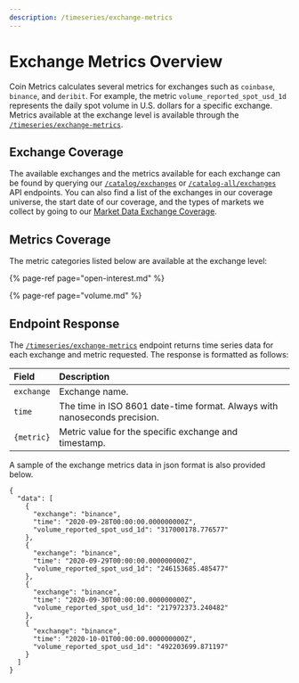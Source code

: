```yaml
---
description: /timeseries/exchange-metrics
---
```


# Exchange Metrics Overview

Coin Metrics calculates several metrics for exchanges such as `coinbase`, `binance`, and `deribit`. For example, the metric `volume_reported_spot_usd_1d` represents the daily spot volume in U.S. dollars for a specific exchange. Metrics available at the exchange level is available through the [`/timeseries/exchange-metrics`](https://docs.coinmetrics.io/api/v4#operation/getTimeseriesExchangeMetrics).

## Exchange Coverage

The available exchanges and the metrics available for each exchange can be found by querying our [`/catalog/exchanges`](https://docs.coinmetrics.io/api/v4#operation/getCatalogExchanges) or [`/catalog-all/exchanges`](https://docs.coinmetrics.io/api/v4#operation/getCatalogAllExchanges) API endpoints. You can also find a list of the exchanges in our coverage universe, the start date of our coverage, and the types of markets we collect by going to our [Market Data Exchange Coverage](https://docs.coinmetrics.io/exchanges/all-exchanges). 

## Metrics Coverage

The metric categories listed below are available at the exchange level: 

{% page-ref page="open-interest.md" %}

{% page-ref page="volume.md" %}

## Endpoint Response

The [`/timeseries/exchange-metrics`](https://docs.coinmetrics.io/api/v4#operation/getTimeseriesExchangeMetrics) endpoint returns time series data for each exchange and metric requested.  The response is formatted as follows:

| Field | Description |
| :--- | :--- |
| `exchange` | Exchange name. |
| `time` | The time in ISO 8601 date-time format. Always with nanoseconds precision. |
| `{metric}` | Metric value for the specific exchange and timestamp. |

A sample of the exchange metrics data in json format is also provided below.

```text
{
  "data": [
    {
      "exchange": "binance",
      "time": "2020-09-28T00:00:00.000000000Z",
      "volume_reported_spot_usd_1d": "317000178.776577"
    },
    {
      "exchange": "binance",
      "time": "2020-09-29T00:00:00.000000000Z",
      "volume_reported_spot_usd_1d": "246153685.485477"
    },
    {
      "exchange": "binance",
      "time": "2020-09-30T00:00:00.000000000Z",
      "volume_reported_spot_usd_1d": "217972373.240482"
    },
    {
      "exchange": "binance",
      "time": "2020-10-01T00:00:00.000000000Z",
      "volume_reported_spot_usd_1d": "492203699.871197"
    }
  ]
}
```

